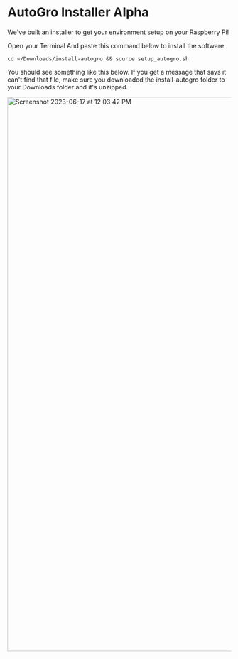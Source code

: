 # AutoGro Installer **Alpha**
We've built an installer to get your environment setup on your Raspberry Pi!

Open your Terminal And paste this command below to install the software.

```cd ~/Downloads/install-autogro && source setup_autogro.sh```

You should see something like this below. If you get a message that says it can't find that file, make sure you downloaded the install-autogro folder to your Downloads folder and it's unzipped.

<img width="1249" alt="Screenshot 2023-06-17 at 12 03 42 PM" src="https://github.com/autogro-ai/install-autogro/assets/131834659/b4e3ea19-7200-4d27-8a82-349b3d57fd43">

